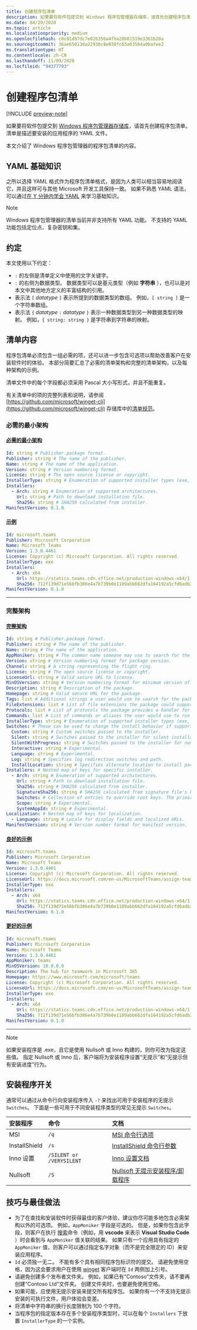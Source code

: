 ```yaml
---
title: 创建程序包清单
description: 如果要将软件包提交到 Windows 程序包管理器存储库，请首先创建程序包清单。
ms.date: 04/29/2020
ms.topic: article
ms.localizationpriority: medium
ms.openlocfilehash: c0c01d87dc7e02b356a4fba20b01519e3361b28a
ms.sourcegitcommit: 36ae65013da22930c8e838fc65a63564a0bafee2
ms.translationtype: HT
ms.contentlocale: zh-CN
ms.lasthandoff: 11/09/2020
ms.locfileid: "94377793"
---
```

# <a name="create-your-package-manifest"></a>创建程序包清单

[!INCLUDE [preview-note](../../includes/package-manager-preview.md)]

如果要将软件包提交到 [Windows 程序包管理器存储库](repository.md)，请首先创建程序包清单。 清单是描述要安装的应用程序的 YAML 文件。

本文介绍了 Windows 程序包管理器的程序包清单的内容。

## <a name="yaml-basics"></a>YAML 基础知识

之所以选择 YAML 格式作为程序包清单格式，是因为人类可以相当容易地阅读它，并且这样可与其他 Microsoft 开发工具保持一致。 如果不熟悉 YAML 语法，可以通过[在 Y 分钟内学会 YAML](https://learnxinyminutes.com/docs/yaml/) 来学习基础知识。

> [!NOTE]
> Windows 程序包管理器的清单当前并非支持所有 YAML 功能。 不支持的 YAML 功能包括定位点、复杂密钥和集。

## <a name="conventions"></a>约定

本文使用以下约定：

* `:` 的左侧是清单定义中使用的文字关键字。
* `:` 的右侧为数据类型。 数据类型可以是基元类型（例如 **字符串** ），也可以是对本文中其他地方定义的丰富结构的引用。
* 表示法 `[` *datatype* `]` 表示所提到的数据类型的数组。 例如，`[ string ]` 是一个字符串数组。
* 表示法 `{` *datatype* `:` *datatype* `}` 表示一种数据类型到另一种数据类型的映射。 例如，`{ string: string }` 是字符串到字符串的映射。

## <a name="manifest-contents"></a>清单内容

程序包清单必须包含一组必需的项，还可以进一步包含可选项以帮助改善客户在安装软件时的体验。 本部分简要汇总了必需的清单架构和完整的清单架构，以及每种架构的示例。

清单文件中的每个字段都必须采用 Pascal 大小写形式，并且不能重复。

有关清单中的项的完整列表和说明，请参阅 [https://github.com/microsoft/winget-cli](https://github.com/microsoft/winget-cli) 存储库中的[清单规范](https://github.com/microsoft/winget-cli/blob/master/doc/ManifestSpecv0.1.md)。

### <a name="minimal-required-schema"></a>必需的最小架构

#### <a name="minimal-required-schema"></a>[必需的最小架构](#tab/minschema/)

```yaml
Id: string # Publisher.package format.
Publisher: string # The name of the publisher.
Name: string # The name of the application.
Version: string # Version numbering format.
License: string # The open source license or copyright.
InstallerType: string # Enumeration of supported installer types (exe, msi, msix, inno, wix, nullsoft, appx).
Installers:
  - Arch: string # Enumeration of supported architectures.
    Url: string # Path to download installation file.
    Sha256: string # SHA256 calculated from installer.
ManifestVersion: 0.1.0
```

#### <a name="example"></a>[示例](#tab/minexample/)

```yaml
Id: microsoft.teams
Publisher: Microsoft Corporation
Name: Microsoft Teams
Version: 1.3.0.4461
License: Copyright (c) Microsoft Corporation. All rights reserved.
InstallerType: exe
Installers:
  - Arch: x64
    Url: https://statics.teams.cdn.office.net/production-windows-x64/1.3.00.4461/Teams_windows_x64.exe
    Sha256: 712f139d71e56bfb306e4a7b739b0e1109abb662dfa164192a5cfd6adb24a4e1
ManifestVersion: 0.1.0
```

* * *

### <a name="complete-schema"></a>完整架构

#### <a name="complete-schema"></a>[完整架构](#tab/compschema/)

```yaml
Id: string # Publisher.package format.
Publisher: string # The name of the publisher.
Name: string # The name of the application.
AppMoniker: string # The common name someone may use to search for the package.
Version: string # Version numbering format for package version.
Channel: string # A string representing the flight ring.
License: string # The open source license or copyright.
LicenseUrl: string # Valid secure URL to license.
MinOSVersion: string # Version numbering format for minimum version of Windows supported.
Description: string # Description of the package.
Homepage: string # Valid secure URL for the package.
Tags: list # Additional strings a user would use to search for the package.
FileExtensions: list # List of file extensions the package could support.
Protocols: list # List of protocols the package provides a handler for.
Commands: list # List of commands or aliases the user would use to run the package.
InstallerType: string # Enumeration of supported installer types (exe, msi, msix, inno, wix, nullsoft, appx).
Switches: # These can be used to change the install behavior if supported by the InstallerType.
  Custom: string # Custom switches passed to the installer.
  Silent: string # Switches passed to the installer for silent installation.
  SilentWithProgress: string # Switches passed to the installer for non-interactive install.
  Interactive: string # Experimental.
  Language: string # Experimental.
  Log: string # Specifies log redirection switches and path.
  InstallLocation: string # Specifies alternate location to install package.
Installers: # Nested map of keys for specific installer.
  - Arch: string # Enumeration of supported architectures.
    Url: string # Path to download installation file.
    Sha256: string # SHA256 calculated from installer.
    SignatureSha256: string # SHA256 calculated from signature file's hash of MSIX file.
    Switches: # Collection of entries to override root keys. The primary supported values are: Custom, Silent, SilentWithProgress, Interactive. For a complete list see the specification at https://github.com/microsoft/winget-cli/blob/master/doc/ManifestSpecv0.1.md.
    Scope: string # Experimental.
    SystemAppId: string # Experimental.
Localization: # Nested map of keys for localization.
  - Language: string # Locale for display fields and localized URLs.
ManifestVersion: string # Version number format for manifest version.
```

#### <a name="good-example"></a>[良好的示例](#tab/good/)

```yaml
Id: microsoft.teams
Publisher: Microsoft Corporation
Name: Microsoft Teams
Version: 1.3.0.4461
License: Copyright (c) Microsoft Corporation. All rights reserved.
LicenseUrl: https://docs.microsoft.com/en-us/MicrosoftTeams/assign-teams-licenses
InstallerType: exe
Installers:
  - Arch: x64
    Url: https://statics.teams.cdn.office.net/production-windows-x64/1.3.00.4461/Teams_windows_x64.exe
    Sha256: 712f139d71e56bfb306e4a7b739b0e1109abb662dfa164192a5cfd6adb24a4e1
ManifestVersion: 0.1.0
```

#### <a name="better-example"></a>[更好的示例](#tab/better/)

```yaml
Id: microsoft.teams
Publisher: Microsoft Corporation
Name: Microsoft Teams
Version: 1.3.0.4461
AppMoniker: teams
MinOSVersion: 10.0.0.0
Description: The hub for teamwork in Microsoft 365
Homepage: https://www.microsoft.com/microsoft/teams
License: Copyright (c) Microsoft Corporation. All rights reserved.
LicenseUrl: https://docs.microsoft.com/en-us/MicrosoftTeams/assign-teams-licenses
InstallerType: exe
Installers:
  - Arch: x64
    Url: https://statics.teams.cdn.office.net/production-windows-x64/1.3.00.4461/Teams_windows_x64.exe
    Sha256: 712f139d71e56bfb306e4a7b739b0e1109abb662dfa164192a5cfd6adb24a4e1
ManifestVersion: 0.1.0
```

* * *

> [!NOTE]
> 如果安装程序是 .exe，且它是使用 Nullsoft 或 Inno 构建的，则你可改为指定这些值。 指定 Nullsoft 或 Inno 后，客户端将为安装程序设置“无提示”和“无提示但有安装进度”行为。

## <a name="installer-switches"></a>安装程序开关

通常可以通过从命令行向安装程序传入 `-?` 来找出可用于安装程序的无提示 `Switches`。 下面是一些可用于不同安装程序类型的常见无提示 `Switches`。

| 安装程序 | 命令  | 文档 |  
| :--- | :-- | :--- |  
| MSI | `/q` | [MSI 命令行选项](/windows/win32/msi/command-line-options) |
| InstallShield | `/s`  | [InstallShield 命令行参数](https://docs.flexera.com/installshield19helplib/helplibrary/IHelpSetup_EXECmdLine.htm) |
| Inno 设置 | `/SILENT or /VERYSILENT` | [Inno 设置文档](https://jrsoftware.org/ishelp/) |
| Nullsoft | `/S` | [Nullsoft 无提示安装程序/卸载程序](https://nsis.sourceforge.io/Docs/Chapter4.html#silent) |

## <a name="tips-and-best-practices"></a>技巧与最佳做法

* 为了在查找和安装软件时获得最佳的客户体验，建议你尽可能多地包含必需架构以外的可选项。 例如，`AppMoniker` 字段是可选的。 但是，如果你包含此字段，则客户在执行 [搜索](../winget/search.md)命令（例如，用 **vscode** 来表示 **Visual Studio Code** ）时会看到与 `AppMoniker` 值关联的结果。 如果只有一个应用具有指定的 `AppMoniker` 值，则客户可以通过指定名字对象（而不是完全限定的 ID）来安装应用程序。
* `Id` 必须独一无二。 不能有多个具有相同程序包标识符的提交。 请避免使用空格，因为这会要求用户在使用 [winget](../index.md) 客户端时在 `Id` 两侧加上引号。
* 请避免创建多个发布者文件夹。 例如，如果已有“Contoso”文件夹，请不要再创建“Contoso Ltd”文件夹。 创建文件夹时，也要避免使用空格。
* 如果可能，应使用无提示安装来提交所有程序包。 如果你有一个不支持无提示安装的可执行文件，用户体验会变差。
* 将清单中字符串的换行长度限制为 100 个字符。
* 当程序包的指定版本存在多个安装程序类型时，可以在每个 `Installers` 下放置 `InstallerType` 的一个实例。

